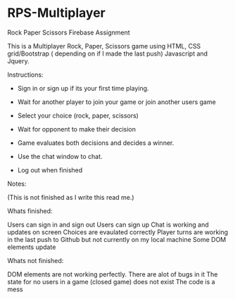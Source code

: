 # RPS-Multiplayer
Rock Paper Scissors Firebase Assignment

This is a Multiplayer Rock, Paper, Scissors game using HTML, CSS grid/Bootstrap ( depending on if I made the last push) Javascript and Jquery.  

Instructions:

- Sign in or sign up if its your first time playing.
- Wait for another player to join your game or join another users game
- Select your choice (rock, paper, scissors)
- Wait for opponent to make their decision
- Game evaluates both decisions and decides a winner.

- Use the chat window to chat.
- Log out when finished

Notes:

(This is not finished as I write this read me.)

Whats finished:

Users can sign in and sign out
Users can sign up
Chat is working and updates on screen
Choices are evaulated correctly
Player turns are working in the last push to Github but not currently on my local machine
Some DOM elements update


Whats not finished: 

DOM elements are not working perfectly.  There are alot of bugs in it
The state for no users in a game (closed game) does not exist
The code is a mess
